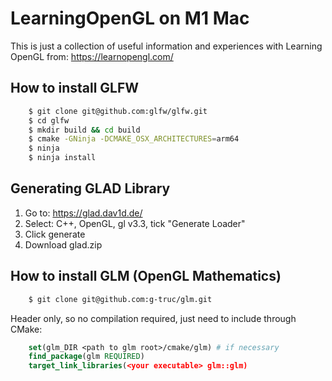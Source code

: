 # LearningOpenGL on M1 Mac
This is just a collection of useful information and experiences with Learning OpenGL from: https://learnopengl.com/

## How to install GLFW 
```bash
    $ git clone git@github.com:glfw/glfw.git
    $ cd glfw 
    $ mkdir build && cd build 
    $ cmake -GNinja -DCMAKE_OSX_ARCHITECTURES=arm64
    $ ninja 
    $ ninja install
```

## Generating GLAD Library 
1. Go to: https://glad.dav1d.de/
2. Select: C++, OpenGL, gl v3.3, tick "Generate Loader"
3. Click generate
4. Download glad.zip

## How to install GLM (OpenGL Mathematics)
```bash
    $ git clone git@github.com:g-truc/glm.git
```

Header only, so no compilation required, just need to include through CMake:
```CMake
    set(glm_DIR <path to glm root>/cmake/glm) # if necessary
    find_package(glm REQUIRED)
    target_link_libraries(<your executable> glm::glm)
```